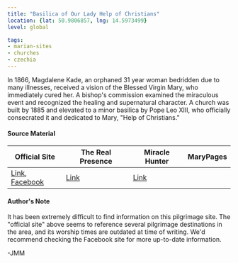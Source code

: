 ```yaml
---
title: "Basilica of Our Lady Help of Christians"
location: {lat: 50.9806857, lng: 14.5973499}
level: global

tags:
- marian-sites
- churches
- czechia
---
```


In 1866, Magdalene Kade, an orphaned 31 year woman bedridden due to many illnesses, received a vision of the Blessed Virgin Mary, who immediately cured her.  A bishop's commission examined the miraculous event and recognized the healing and supernatural character.  A church was built by 1885 and elevated to a minor basilica by Pope Leo XIII, who officially consecrated it and dedicated to Mary, "Help of Christians."

#### Source Material

| Official Site | The Real Presence | Miracle Hunter | MaryPages |
| --- | --- | --- | --- |
| [Link](http://cz.poutni-mista-sluknovsko.cz/bazilika-minor-panny-marie-pomocnice-krestanu-filipov.html), [Facebook](https://www.facebook.com/poutnimistofilipov) | [Link](http://www.therealpresence.org/eucharst/misc/BVM/89_FILIPOV_96x96.pdf) | [Link](https://www.miraclehunter.com/marian_apparitions/approved_apparitions/filippsdorf/index.html) | |

#### Author's Note

It has been extremely difficult to find information on this pilgrimage site.  The "official site" above seems to reference several pilgrimage destinations in the area, and its worship times are outdated at time of writing.  We'd recommend checking the Facebook site for more up-to-date information.

-JMM
